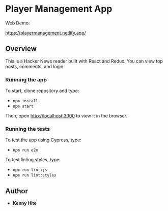 # Player Management App

Web Demo:

https://playermanagement.netlify.app/

## Overview

This is a Hacker News reader built with React and Redux. You can view top posts, comments, and login. 

### Running the app

To start, clone repository and type:
* `npm install` 
* `npm start`

Then, open [http://localhost:3000](http://localhost:3000) to view it in the browser.

### Running the tests

To test the app using Cypress, type:
* `npm run e2e`

To test linting styles, type:
* `npm run lint:js`
* `npm run lint:styles`

## Author

* **Kenny Hite**
